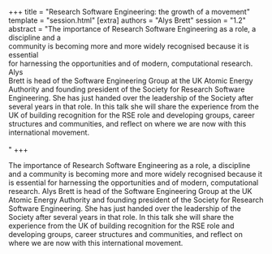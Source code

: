 +++
title = "Research Software Engineering: the growth of a movement"
template = "session.html"
[extra]
authors = "Alys Brett"
session = "1.2"
abstract = "The importance of Research Software Engineering as a role, a discipline and a<br>community is becoming more and more widely recognised because it is essential<br>for harnessing the opportunities and of modern, computational research. Alys<br>Brett is head of the Software Engineering Group at the UK Atomic Energy<br>Authority and founding president of the Society for Research Software<br>Engineering. She has just handed over the leadership of the Society after<br>several years in that role. In this talk she will share the experience from the<br>UK of building recognition for the RSE role and developing groups, career<br>structures and communities, and reflect on where we are now with this<br>international movement.<br><br>"
+++

The importance of Research Software Engineering as a role, a discipline and a
community is becoming more and more widely recognised because it is essential
for harnessing the opportunities and of modern, computational research. Alys
Brett is head of the Software Engineering Group at the UK Atomic Energy
Authority and founding president of the Society for Research Software
Engineering. She has just handed over the leadership of the Society after
several years in that role. In this talk she will share the experience from the
UK of building recognition for the RSE role and developing groups, career
structures and communities, and reflect on where we are now with this
international movement.
